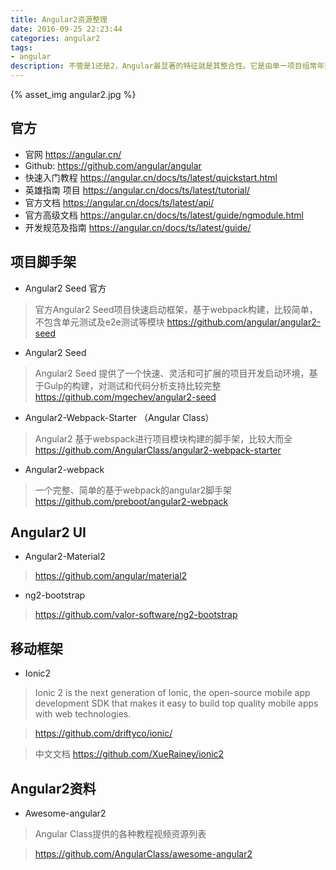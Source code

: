 ```yaml
---
title: Angular2资源整理
date: 2016-09-25 22:23:44
categories: angular2
tags:
- angular
description: 不管是1还是2，Angular最显著的特征就是其整合性。它是由单一项目组常年开发维护的一体化框架，涵盖了M、V、C/VM等各个层面，不需要组合、评估其它技术就能完成大部分前端开发任务。这样可以有效降低决策成本，提高决策速度，对需要快速起步的团队是非常有帮助的。
---
```

{% asset_img angular2.jpg %}

## 官方
- 官网 https://angular.cn/
- Github: https://github.com/angular/angular
- 快速入门教程 https://angular.cn/docs/ts/latest/quickstart.html
- 英雄指南 项目 https://angular.cn/docs/ts/latest/tutorial/
- 官方文档 https://angular.cn/docs/ts/latest/api/
- 官方高级文档 https://angular.cn/docs/ts/latest/guide/ngmodule.html
- 开发规范及指南 https://angular.cn/docs/ts/latest/guide/

## 项目脚手架
- Angular2 Seed 官方
> 官方Angular2 Seed项目快速启动框架，基于webpack构建，比较简单，不包含单元测试及e2e测试等模块
> https://github.com/angular/angular2-seed

- Angular2 Seed
> Angular2 Seed 提供了一个快速、灵活和可扩展的项目开发启动环境，基于Gulp的构建，对测试和代码分析支持比较完整
> https://github.com/mgechev/angular2-seed

- Angular2-Webpack-Starter （Angular Class）
> Angular2 基于webspack进行项目模块构建的脚手架，比较大而全
> https://github.com/AngularClass/angular2-webpack-starter

- Angular2-webpack
> 一个完整、简单的基于webpack的angular2脚手架
> https://github.com/preboot/angular2-webpack

## Angular2 UI
- Angular2-Material2
> https://github.com/angular/material2

- ng2-bootstrap
> https://github.com/valor-software/ng2-bootstrap

## 移动框架
- Ionic2
> Ionic 2 is the next generation of Ionic, the open-source mobile app development SDK that makes it easy to build top quality mobile apps with web technologies.

> https://github.com/driftyco/ionic/ 

> 中文文档 https://github.com/XueRainey/ionic2

## Angular2资料
- Awesome-angular2
> Angular Class提供的各种教程视频资源列表

> https://github.com/AngularClass/awesome-angular2

